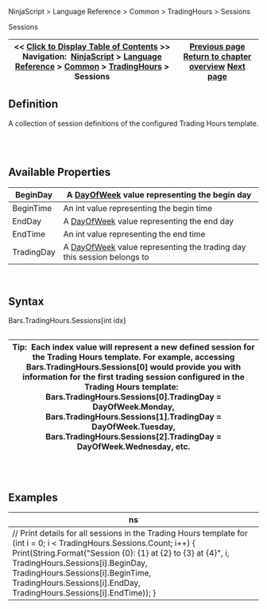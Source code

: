 ﻿


NinjaScript \> Language Reference \> Common \> TradingHours \> Sessions






















Sessions







| \<\< [Click to Display Table of Contents](tradinghours_sessions.md) \>\> **Navigation:**     [NinjaScript](ninjascript.md) \> [Language Reference](language_reference_wip.md) \> [Common](common.md) \> [TradingHours](tradinghours.md) \> Sessions | [Previous page](partialholidays.md) [Return to chapter overview](tradinghours.md) [Next page](timezoneinfo.md) |
| --- | --- |











## Definition


A collection of session definitions of the configured Trading Hours template.  


 


## Available Properties




| BeginDay | A [DayOfWeek](https://msdn.microsoft.com/en-us/library/system.dayofweek(v=vs.90).aspx) value representing the begin day |
| --- | --- |
| BeginTime | An int value representing the begin time |
| EndDay | A [DayOfWeek](https://msdn.microsoft.com/en-us/library/system.dayofweek(v=vs.90).aspx) value representing the end day |
| EndTime | An int value representing the end time |
| TradingDay | A [DayOfWeek](https://msdn.microsoft.com/en-us/library/system.dayofweek(v=vs.90).aspx) value representing the trading day this session belongs to |



 


## Syntax
Bars.TradingHours.Sessions\[int idx]


## 


## 




| Tip:  Each index value will represent a new defined session for the Trading Hours template. For example, accessing Bars.TradingHours.Sessions\[0] would provide you with information for the first trading session configured in the Trading Hours template:   Bars.TradingHours.Sessions\[0].TradingDay \= DayOfWeek.Monday, Bars.TradingHours.Sessions\[1].TradingDay \= DayOfWeek.Tuesday, Bars.TradingHours.Sessions\[2].TradingDay \= DayOfWeek.Wednesday, etc. |
| --- |



## 


 


## Examples




| ns |
| --- |
| // Print details for all sessions in the Trading Hours template for (int i \= 0; i \< TradingHours.Sessions.Count; i\+\+) {    Print(String.Format("Session {0}: {1} at {2} to {3} at {4}", i, TradingHours.Sessions\[i].BeginDay, TradingHours.Sessions\[i].BeginTime,      TradingHours.Sessions\[i].EndDay, TradingHours.Sessions\[i].EndTime)); } |









